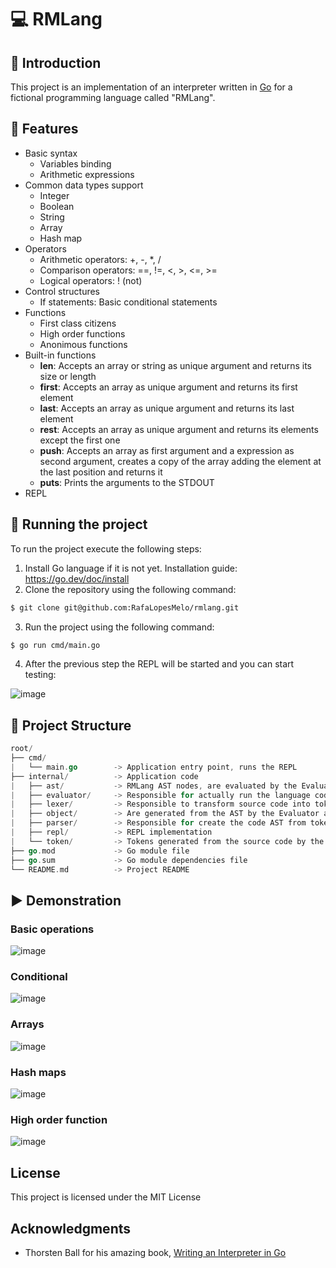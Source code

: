 # 💻 RMLang

## 📄 Introduction

This project is an implementation of an interpreter written in [Go](https://go.dev/) for a fictional programming language called "RMLang".

## 🚀 Features

- Basic syntax
  - Variables binding
  - Arithmetic expressions 
- Common data types support
  - Integer
  - Boolean
  - String
  - Array
  - Hash map
- Operators
  - Arithmetic operators: +, -, *, /
  - Comparison operators: ==, !=, <, >, <=, >=
  - Logical operators: ! (not)
- Control structures
  - If statements: Basic conditional statements
- Functions
  - First class citizens
  - High order functions
  - Anonimous functions
- Built-in functions
  - **len**: Accepts an array or string as unique argument and returns its size or length
  - **first**: Accepts an array as unique argument and returns its first element
  - **last**: Accepts an array as unique argument and returns its last element
  - **rest**: Accepts an array as unique argument and returns its elements except the first one
  - **push**: Accepts an array as first argument and a expression as second argument, creates a copy of the array adding the element at the last position and returns it
  - **puts**: Prints the arguments to the STDOUT
- REPL

## 🏃 Running the project

To run the project execute the following steps:

1. Install Go language if it is not yet. Installation guide: https://go.dev/doc/install
2. Clone the repository using the following command:
```bash
$ git clone git@github.com:RafaLopesMelo/rmlang.git
```
3. Run the project using the following command:
```bash
$ go run cmd/main.go
```
4. After the previous step the REPL will be started and you can start testing:

![image](https://github.com/user-attachments/assets/28a63311-9b75-45de-be4a-7ae98e867f2e)

## 📁 Project Structure
```go
root/
├── cmd/
|   └── main.go        -> Application entry point, runs the REPL
├── internal/          -> Application code
|   ├── ast/           -> RMLang AST nodes, are evaluated by the Evaluator
|   ├── evaluator/     -> Responsible for actually run the language code
|   ├── lexer/         -> Responsible to transform source code into tokens
|   ├── object/        -> Are generated from the AST by the Evaluator and then interpreted
|   ├── parser/        -> Responsible for create the code AST from tokens generated by the Lexer
|   ├── repl/          -> REPL implementation
|   └── token/         -> Tokens generated from the source code by the Lexer
├── go.mod             -> Go module file
├── go.sum             -> Go module dependencies file
└── README.md          -> Project README
```
## ▶️ Demonstration
### Basic operations
![image](https://github.com/user-attachments/assets/4d5e525e-69ba-4633-9857-25aa49b38561)
### Conditional
![image](https://github.com/user-attachments/assets/22231140-428d-4a5a-847b-a18fc797ab36)
### Arrays
![image](https://github.com/user-attachments/assets/b1f24805-3cb8-4479-b17e-8f74035483cb)
### Hash maps
![image](https://github.com/user-attachments/assets/a8d85f3e-a22d-487e-83bb-7913f800e435)
### High order function
![image](https://github.com/user-attachments/assets/572aa157-c206-42c1-9fcd-eacb48f1182f)

## License

This project is licensed under the MIT License

## Acknowledgments
- Thorsten Ball for his amazing book, [Writing an Interpreter in Go](https://interpreterbook.com/)
